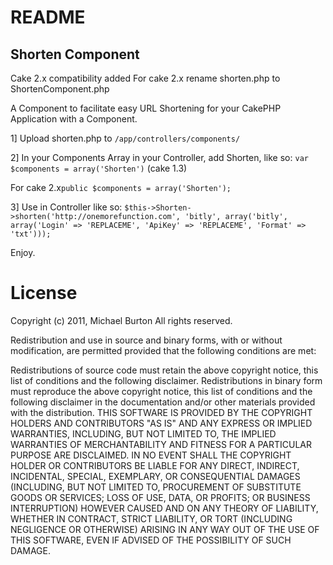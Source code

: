# README #
## Shorten Component ##
Cake 2.x compatibility added
For cake 2.x rename shorten.php to ShortenComponent.php

A Component to facilitate easy URL Shortening for your CakePHP Application with a Component.

1] Upload shorten.php to  ```/app/controllers/components/``` 

2] In your Components Array in your Controller, add Shorten, like so: ```var $components = array('Shorten')``` (cake 1.3)

For cake 2.x```public $components = array('Shorten');```

3] Use in Controller like so: ```$this->Shorten->shorten('http://onemorefunction.com', 'bitly', array('bitly', array('Login' => 'REPLACEME', 'ApiKey' => 'REPLACEME', 'Format' => 'txt')));```

Enjoy.

# License #

Copyright (c) 2011, Michael Burton
All rights reserved.

Redistribution and use in source and binary forms, with or without modification, are permitted provided that the following conditions are met:

Redistributions of source code must retain the above copyright notice, this list of conditions and the following disclaimer.
Redistributions in binary form must reproduce the above copyright notice, this list of conditions and the following disclaimer in the documentation and/or other materials provided with the distribution.
THIS SOFTWARE IS PROVIDED BY THE COPYRIGHT HOLDERS AND CONTRIBUTORS "AS IS" AND ANY EXPRESS OR IMPLIED WARRANTIES, INCLUDING, BUT NOT LIMITED TO, THE IMPLIED WARRANTIES OF MERCHANTABILITY AND FITNESS FOR A PARTICULAR PURPOSE ARE DISCLAIMED. IN NO EVENT SHALL THE COPYRIGHT HOLDER OR CONTRIBUTORS BE LIABLE FOR ANY DIRECT, INDIRECT, INCIDENTAL, SPECIAL, EXEMPLARY, OR CONSEQUENTIAL DAMAGES (INCLUDING, BUT NOT LIMITED TO, PROCUREMENT OF SUBSTITUTE GOODS OR SERVICES; LOSS OF USE, DATA, OR PROFITS; OR BUSINESS INTERRUPTION) HOWEVER CAUSED AND ON ANY THEORY OF LIABILITY, WHETHER IN CONTRACT, STRICT LIABILITY, OR TORT (INCLUDING NEGLIGENCE OR OTHERWISE) ARISING IN ANY WAY OUT OF THE USE OF THIS SOFTWARE, EVEN IF ADVISED OF THE POSSIBILITY OF SUCH DAMAGE.